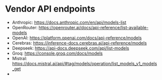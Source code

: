 

# Vendor API endpoints

* Anthropic: https://docs.anthropic.com/en/api/models-list
* OpenRouter: https://openrouter.ai/docs/api-reference/list-available-models
* OpenAI: https://platform.openai.com/docs/api-reference/models
* Cerebras: https://inference-docs.cerebras.ai/api-reference/models
* Deepseek: https://api-docs.deepseek.com/api/list-models
* Groq: https://console.groq.com/docs/models
* Mistral: https://docs.mistral.ai/api/#tag/models/operation/list_models_v1_models_get
* 

